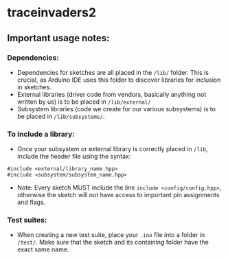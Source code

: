 # traceinvaders2

## Important usage notes:

### Dependencies:
- Dependencies for sketches are all placed in the `/lib/` folder. This is crucial, as Arduino IDE uses this folder to discover libraries for inclusion in sketches.
- External libraries (driver code from vendors, basically anything not written by us) is to be placed in `/lib/external/`
- Subsystem libraries (code we create for our various subsystems) is to be placed in `/lib/subsystems/`.
### To include a library:
- Once your subsystem or external library is correctly placed in `/lib`, include the header file using the syntax:
```
#include <external/library_name.hpp>
#include <subsystem/subsystem_name.hpp>
```
- Note: Every sketch MUST include the line `include <config/config.hpp>`, otherwise the sketch will not have access to important pin assignments and flags.

### Test suites:
- When creating a new test suite, place your `.ino` file into a folder in `/test/`. Make sure that the sketch and its containing folder have the exact same name.
